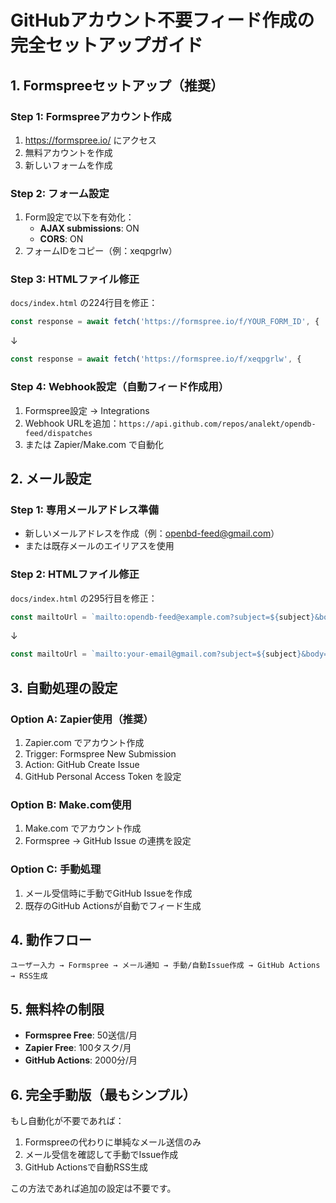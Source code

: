 # GitHubアカウント不要フィード作成の完全セットアップガイド

## 1. Formspreeセットアップ（推奨）

### Step 1: Formspreeアカウント作成
1. https://formspree.io/ にアクセス
2. 無料アカウントを作成
3. 新しいフォームを作成

### Step 2: フォーム設定
1. Form設定で以下を有効化：
   - **AJAX submissions**: ON
   - **CORS**: ON
2. フォームIDをコピー（例：xeqpgrlw）

### Step 3: HTMLファイル修正
`docs/index.html` の224行目を修正：
```javascript
const response = await fetch('https://formspree.io/f/YOUR_FORM_ID', {
```
↓
```javascript
const response = await fetch('https://formspree.io/f/xeqpgrlw', {
```

### Step 4: Webhook設定（自動フィード作成用）
1. Formspree設定 → Integrations
2. Webhook URLを追加：`https://api.github.com/repos/analekt/opendb-feed/dispatches`
3. または Zapier/Make.com で自動化

## 2. メール設定

### Step 1: 専用メールアドレス準備
- 新しいメールアドレスを作成（例：openbd-feed@gmail.com）
- または既存メールのエイリアスを使用

### Step 2: HTMLファイル修正
`docs/index.html` の295行目を修正：
```javascript
const mailtoUrl = `mailto:opendb-feed@example.com?subject=${subject}&body=${body}`;
```
↓
```javascript
const mailtoUrl = `mailto:your-email@gmail.com?subject=${subject}&body=${body}`;
```

## 3. 自動処理の設定

### Option A: Zapier使用（推奨）
1. Zapier.com でアカウント作成
2. Trigger: Formspree New Submission
3. Action: GitHub Create Issue
4. GitHub Personal Access Token を設定

### Option B: Make.com使用
1. Make.com でアカウント作成
2. Formspree → GitHub Issue の連携を設定

### Option C: 手動処理
1. メール受信時に手動でGitHub Issueを作成
2. 既存のGitHub Actionsが自動でフィード生成

## 4. 動作フロー

```
ユーザー入力 → Formspree → メール通知 → 手動/自動Issue作成 → GitHub Actions → RSS生成
```

## 5. 無料枠の制限

- **Formspree Free**: 50送信/月
- **Zapier Free**: 100タスク/月
- **GitHub Actions**: 2000分/月

## 6. 完全手動版（最もシンプル）

もし自動化が不要であれば：
1. Formspreeの代わりに単純なメール送信のみ
2. メール受信を確認して手動でIssue作成
3. GitHub Actionsで自動RSS生成

この方法であれば追加の設定は不要です。